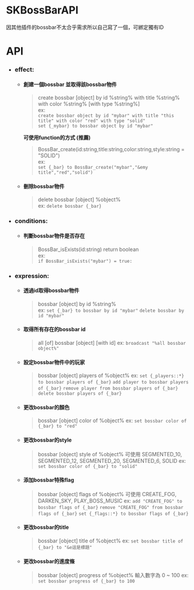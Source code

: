 # SKBossBarAPI
因其他插件的bossbar不太合乎需求所以自己寫了一個，可綁定獨有ID


# API
  * ### effect:  
    * #### 創建一個bossbar  並取得該bossbar物件  
      > create bossbar [object] by id %string% with title %string% with color %string% [with type %string%]  
      ex:  
      `create bossbar object by id "mybar" with title "this title" with color "red" with type "solid"`  
      `set {_mybar} to bossbar object by id "mybar"`

      __可使用function的方式 (推薦)__  
      > BossBar_create(id:string,title:string,color:string,style:string = "SOLID")  
      ex:  
      `set {_bar} to BossBar_create("mybar","&emy title","red","solid")`  
    * #### 刪除bossbar物件
      > delete bossbar [object] %object%  
      ex:
      `delete bossbar {_bar}`
  * ### conditions:
    * #### 判斷bossbar物件是否存在  
      > BossBar_isExists(id:string) return boolean  
      ex:  
      `if BossBar_isExists("mybar") = true:`  
  * ### expression:
    * #### 透過id取得bossbar物件  
      > bossbar [object] by id %string%  
      ex:
      `set {_bar} to bossbar by id "mybar"`
      `delete bossbar by id "mybar"`
    * #### 取得所有存在的bossbar id
      > all [of] bossbar [object] [with id] 
      ex:
      `broadcast "%all bossbar object%"`
    * #### 設定bossbar物件中的玩家
      > bossbar [object] players of %object%
      ex:
      `set {_players::*} to bossbar players of {_bar}`
      `add player to bossbar players of {_bar}`
      `remove player from bossbar players of {_bar}`
      `delete bossbar players of {_bar}`
    * #### 更改bossbar的顏色
      > bossbar [object] color of %object%
      ex:
      `set bossbar color of {_bar} to "red"`
    * #### 更改bossbar的style
      > bossbar [object] style of %object%
      > 可使用 SEGMENTED_10, SEGMENTED_12, SEGMENTED_20, SEGMENTED_6, SOLID
      ex:
      `set bossbar color of {_bar} to "solid"`
    * #### 添加bossbar特殊flag
      > bossbar [object] flags of %object%
      > 可使用 CREATE_FOG, DARKEN_SKY,	PLAY_BOSS_MUSIC
      ex:
      `add "CREATE_FOG" to bossbar flags of {_bar}`
      `remove "CREATE_FOG" from bossbar flags of {_bar}`
      `set {_flags::*} to bossbar flags of {_bar}`
    * #### 更改bossbar的title
      > bossbar [object] title of %object%
      ex:
      `set bossbar title of {_bar} to "&e這是標題"`
    * #### 更改bossbar的進度條
      > bossbar [object] progress of %object%
      > 輸入數字為 0 ~ 100
      ex:
      `set bossbar progress of {_bar} to 100`

      
      
      
      
      
      
      
